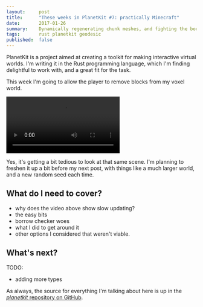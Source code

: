 ```yaml
---
layout:     post
title:      "These weeks in PlanetKit #7: practically Minecraft"
date:       2017-01-26
summary:    Dynamically regenerating chunk meshes, and fighting the borrow-checker.
tags:       rust planetkit geodesic
published:  false
---
```


PlanetKit is a project aimed at creating a toolkit for making interactive virtual worlds. I'm writing it in the Rust programming language, which I'm finding delightful to work with, and a great fit for the task.

This week I'm going to allow the player to remove blocks from my voxel world.

<video src="/videos/mining-low.mp4" autoplay loop>
    Sorry, your browser doesn't support embedded videos, but don't worry, you can <a href="/videos/mining-low.mp4">download it</a> and watch it with your favorite video player!
</video>

Yes, it's getting a bit tedious to look at that same scene. I'm planning to freshen it up a bit before my next post, with things like a much larger world, and a new random seed each time.


## What do I need to cover?

- why does the video above show slow updating?
- the easy bits
- borrow checker woes
- what I did to get around it
- other options I considered that weren't viable.


## What's next?

TODO:

- adding more types


As always, the source for everything I'm talking about here is up in the [_planetkit_ repository on GitHub](https://github.com/jeffparsons/planetkit).
